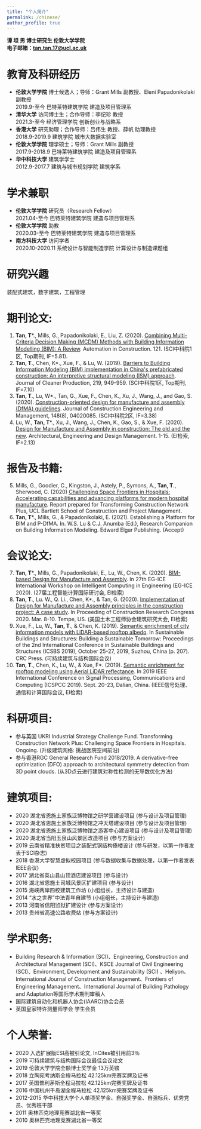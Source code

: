 ```yaml
---
title: "个人简介"
permalink: /chinese/
author_profile: true
---
```



**谭 坦 男 博士研究生 伦敦大学学院**  
**电子邮箱：tan.tan.17@ucl.ac.uk**

# 教育及科研经历
* **伦敦大学学院** 博士候选人；导师：Grant Mills 副教授、Eleni Papadonikolaki 副教授 
<br>2019.9-至今 巴特莱特建筑学院 建造及项目管理系
* **清华大学** 访问博士生；合作导师：李纪珍 教授 
<br>2021.3-至今 经济管理学院 创新创业与战略系
* **香港大学** 研究助理；合作导师：吕伟生 教授、薛帆 助理教授
<br>2018.9-2019.9 建筑学院 城市大数据实验室
* **伦敦大学学院** 理学硕士；导师：Grant Mills 副教授
<br>2017.9-2018.9 巴特莱特建筑学院 建造及项目管理系
* **华中科技大学** 建筑学学士 
<br>2012.9-2017.7 建筑与城市规划学院 建筑学系                                                                                                                    

# 学术兼职
* **伦敦大学学院** 研究员（Research Fellow）
<br>2021.04-至今 巴特莱特建筑学院 建造与项目管理系
* **伦敦大学学院** 助教
<br>2020.03-至今 巴特莱特建筑学院 建造与项目管理系
* **南方科技大学** 访问学者
<br>2020.10-2020.11 系统设计与智能制造学院 计算设计与制造课题组

# 研究兴趣
装配式建筑，数字建筑，工程管理

# 期刊论文: 
1.	**Tan, T***., Mills, G., Papadonikolaki, E., Liu, Z. (2020). [Combining Multi-Criteria Decision Making (MCDM) Methods with Building Information Modelling (BIM): A Review](https://www.sciencedirect.com/science/article/pii/S0926580520310311). Automation in Construction. 121. (SCI中科院1区, Top期刊, IF=5.81).
2.	**Tan, T**., Chen, K*., Xue, F., & Lu, W. (2019). [Barriers to Building Information Modeling (BIM) implementation in China's prefabricated construction: An interpretive structural modeling (ISM) approach](https://www.sciencedirect.com/science/article/abs/pii/S095965261930530X). Journal of Cleaner Production, 219, 949-959. (SCI中科院1区, Top期刊, IF=7.10)
3.	**Tan, T**., Lu, W*., Tan, G., Xue, F., Chen, K., Xu, J., Wang, J., and Gao, S. (2020). [Construction-oriented design for manufacture and assembly (DfMA) guidelines](https://ascelibrary.org/doi/full/10.1061/%28ASCE%29CO.1943-7862.0001877?casa_token=dt_LQFFHFqIAAAAA%3A_C-JNZhj2ICcmJSzbbxb3_W5DuulL25rRHXrFP7bSkJ84WmOAUc6NMmy_NhER048EqN7Xuzn_9s). Journal of Construction Engineering and Management, 148(8), 04020085. (SCI中科院2区, IF=3.38)
4.	Lu, W., **Tan, T***., Xu, J., Wang, J., Chen, K., Gao, S., & Xue, F. (2020). [Design for Manufacture and Assembly in construction:  The old and the new](https://www.tandfonline.com/doi/abs/10.1080/17452007.2020.1768505?journalCode=taem20). Architectural, Engineering and Design Management. 1-15. (EI检索, IF=2.13)

# 报告及书籍: 
5.	Mills, G., Goodier, C., Kingston, J., Astely, P., Symons, A., **Tan, T**., Sherwood, C. (2020) [Challenging Space Frontiers in Hospitals: Accelerating capabilities and advancing platforms for modern hospital manufacture](http://bit.ly/ChallengingSpaceFrontiersinHospitals-Report). Report prepared for Transforming Construction Network Plus, UCL Bartlett School of Construction and Project Management.
6.	**Tan, T***., Mills, G., & Papadonikolaki, E. (2021). Establishing a Platform for BIM and P-DfMA. In. W.S. Lu & C.J. Anumba (Ed.), Research Companion on Building Information Modeling. Edward Elgar Publishing. (Accept)

# 会议论文:
7.	**Tan, T***., Mills, G., Papadonikolaki, E., Lu, W., Chen, K. (2020). [BIM-based Design for Manufacture and Assembly](https://discovery.ucl.ac.uk/id/eprint/10096750/1/Mills_PDFsam_EG-ICE_2020.pdf). In 27th EG-ICE International Workshop on Intelligent Computing in Engineering (EG-ICE 2020). (27届工程智能计算国际研讨会, EI检索)
8.	**Tan, T**., Lu. W., Q. Li., Chen, K*., & Tan, G. (2020). [Implementation of Design for Manufacture and Assembly principles in the construction project: A case study](https://ascelibrary.org/doi/abs/10.1061/9780784482889.096). In Proceeding of Construction Research Congress 2020. Mar. 8-10. Tempe, US. (美国土木工程师协会建筑研究大会, EI检索)
9.	Xue, F., Lu, W., **Tan, T**., & Chen, K. (2019). [Semantic enrichment of city information models with LiDAR-based rooftop albedo](https://books.google.com/books?hl=en&lr=&id=rMfADwAAQBAJ&oi=fnd&pg=PA207&dq=info:pbGQBFgk7UsJ:scholar.google.com&ots=Mf6HZhxdqq&sig=LLJd8QSzdCE_elihn9XRwpXvYjE#v=onepage&q&f=false). In Sustainable Buildings and Structures: Building a Sustainable Tomorrow: Proceedings of the 2nd International Conference in Sustainable Buildings and Structures (ICSBS 2019), October 25-27, 2019, Suzhou, China (p. 207). CRC Press. (可持续建筑与结构国际会议)
10.	**Tan, T**., Chen, K., Lu, W., & Xue, F*. (2019). [Semantic enrichment for rooftop modeling using Aerial LiDAR reflectance](https://ieeexplore.ieee.org/abstract/document/8960769/). In 2019 IEEE International Conference on Signal Processing, Communications and Computing (ICSPCC 2019). Sept. 20-23, Dalian, China. (IEEE信号处理、通信和计算国际会议, EI检索)

# 科研项目:
* 	参与英国 UKRI Industrial Strategy Challenge Fund. Transforming Construction Network Plus: Challenging Space Frontiers in Hospitals. Ongoing. (升级建筑网络: 挑战医院空间前沿)
* 	参与香港RGC General Research Fund 2018/2019. A derivative-free optimization (DFO) approach to architectural symmetry detection from 3D point clouds. (从3D点云进行建筑对称性检测的无导数优化方法)        

# 建筑项目:
* 	2020 湖北省恩施土家族泛博物馆之研学营建设项目 (参与设计及项目管理)
* 	2020 湖北省恩施土家族泛博物馆之冲天塔建设项目 (参与设计及项目管理)
* 	2020 湖北省恩施土家族泛博物馆之游客中心建设项目 (参与设计及项目管理)
* 	2020 湖北省当阳玉泉山风景区改造项目 (参与方案设计)
* 	2019 云南省精准扶贫项目之装配式钢结构傣楼设计 (参与研发，以第一作者发表于SCI杂志)
* 	2018 香港大学智慧虚拟校园项目 (参与数据收集与数据处理，以第一作者发表IEEE会议)
* 	2017 湖北省英山县山顶酒店建设项目 (参与设计)
* 	2016 湖北省恩施土司城风景区扩建项目 (参与设计)
* 	2015 海峡两岸四校建筑工作坊 (小组组长，主持设计与建造)
* 	2014 “水之世界”中法青年自建节 (小组组长，主持设计与建造)
* 	2013 河南省信阳监狱扩建设计 (参与方案设计)
* 	2013 贵州省高速公路收费站 (参与方案设计)

# 学术职务:
* 	Building Research & Information (SCI)、Engineering, Construction and Architectural Management (SCI)、KSCE Journal of Civil Engineering (SCI)、Environment, Development and Sustainability (SCI) 、Heliyon、International Journal of Construction Management、Frontiers of Engineering Management、International Journal of Building Pathology and Adaptation等国际学术期刊审稿人
* 	国际建筑自动化和机器人协会(IAARC)协会会员
* 	英国皇家特许测量师学会 学生会员

# 个人荣誉:
* 	2020 入选扩展版ESI高被引论文, InCites被引用前3％<br>
* 	2019 可持续建筑与结构国际会议最佳会议论文<br>
* 	2019 伦敦大学学院全额博士奖学金 13万英镑<br>
* 	2018 立陶宛考纳斯全程马拉松 42.125km完赛奖牌及证书
* 	2017 英国普利茅斯全程马拉松 42.125km完赛奖牌及证书
* 	2016 中国杭州千岛湖全程马拉松 42.125km完赛奖牌及证书
* 	2012-2015 华中科技大学个人单项奖学金、自强奖学金、自强标兵、优秀党员、优秀班干部
* 	2011 奥林匹克地理竞赛湖北省一等奖
* 	2010 奥林匹克地理竞赛湖北省一等奖
